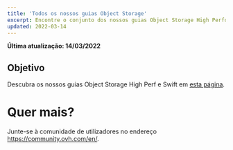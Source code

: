 ```yaml
---
title: 'Todos os nossos guias Object Storage'
excerpt: Encontre o conjunto dos nossos guias Object Storage High Performance e Swift
updated: 2022-03-14
---
```


**Última atualização: 14/03/2022**

## Objetivo

Descubra os nossos guias Object Storage High Perf e Swift em [esta página](https://docs.ovh.com/pt/storage/).

# Quer mais?

Junte-se à comunidade de utilizadores no endereço <https://community.ovh.com/en/>.
